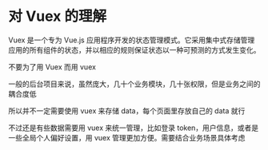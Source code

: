 # 对 Vuex 的理解
Vuex 是一个专为 Vue.js 应用程序开发的状态管理模式。它采用集中式存储管理应用的所有组件的状态，并以相应的规则保证状态以一种可预测的方式发生变化。

不要为了用 Vuex 而用 vuex

一般的后台项目来说，虽然庞大，几十个业务模块，几十张权限，但是业务之间的耦合度低

所以并不一定需要使用 vuex 来存储 data，每个页面里存放自己的 data 就行

不过还是有些数据需要用 vuex 来统一管理，比如登录 token，用户信息，或者是一些全局个人偏好设置，用 vuex 管理更加方便。需要结合业务场景具体考虑